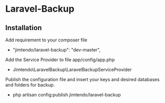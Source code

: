 # Laravel-Backup


## Installation

Add requirement to your composer file

- "jimtendo/laravel-backup": "dev-master",

Add the Service Provider to file app/config/app.php

- Jimtendo\LaravelBackup\LaravelBackupServiceProvider

Publish the configuration file and insert your keys and desired databases
and folders for backup.

- php artisan config:publish jimtendo/laravel-backup